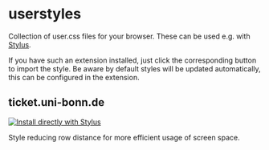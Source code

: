 # userstyles
Collection of user.css files for your browser. These can be used e.g. with [Stylus](https://add0n.com/stylus.html).

If you have such an extension installed, just click the corresponding button to import the style.
Be aware by default styles will be updated automatically, this can be configured in the extension.

## ticket.uni-bonn.de
[![Install directly with Stylus](https://img.shields.io/badge/Install%20directly%20with-Stylus-285959.svg)](https://raw.githubusercontent.com/olifre/userstyles/main/ticket.uni-bonn.de.user.css)

Style reducing row distance for more efficient usage of screen space.
